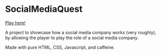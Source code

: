 # SocialMediaQuest

[Play here!](https://belguawhale.github.io/socialmediaquest/)

A project to showcase how a social media company works (very roughly), by allowing the player to play the role of a social media company.

Made with pure HTML, CSS, Javascript, and caffeine.
